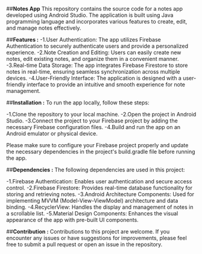 ##**Notes App**
This repository contains the source code for a notes app developed using Android Studio. The application is built using Java programming language and incorporates various features to create, edit, and manage notes effectively.

##**Features :**
-1.User Authentication: The app utilizes Firebase Authentication to securely authenticate users and provide a personalized experience.
-2.Note Creation and Editing: Users can easily create new notes, edit existing notes, and organize them in a convenient manner.
-3.Real-time Data Storage: The app integrates Firebase Firestore to store notes in real-time, ensuring seamless synchronization across multiple devices.
-4.User-Friendly Interface: The application is designed with a user-friendly interface to provide an intuitive and smooth experience for note management.

##**Installation :**
To run the app locally, follow these steps:

-1.Clone the repository to your local machine.
-2.Open the project in Android Studio.
-3.Connect the project to your Firebase project by adding the necessary Firebase configuration files.
-4.Build and run the app on an Android emulator or physical device.


Please make sure to configure your Firebase project properly and update the necessary dependencies in the project's build.gradle file before running the app.

##**Dependencies :**
The following dependencies are used in this project:

-1.Firebase Authentication: Enables user authentication and secure access control.
-2.Firebase Firestore: Provides real-time database functionality for storing and retrieving notes.
-3.Android Architecture Components: Used for implementing MVVM (Model-View-ViewModel) architecture and data binding.
-4.RecyclerView: Handles the display and management of notes in a scrollable list.
-5.Material Design Components: Enhances the visual appearance of the app with pre-built UI components.


##**Contribution :**
Contributions to this project are welcome. If you encounter any issues or have suggestions for improvements, please feel free to submit a pull request or open an issue in the repository.
